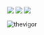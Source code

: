 [![](https://img.shields.io/static/v1?label=InAsyncTaskWeTrust&message=Memes&color=green)](https://t.me/android_mem)
[![](https://img.shields.io/static/v1?label=WeLoveAndroid&message=News&color=red)](https://t.me/we_love_android)
![](https://komarev.com/ghpvc/?username=thevigor&label=Profile%20views&color=0e75b6&style=flat)

<p align="left"><img src="https://github-readme-stats.vercel.app/api?username=TheVigor&count_private=true&show_icons=true&theme=dracula&locale=en" alt="thevigor" /></p>

